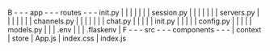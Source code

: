 B   -   -   -   app -   -   -   routes  -   -   -   init.py
|                |                |                    |
|                |                |                    session.py
|                |                |                    |
|                |                |                    servers.py
|                |                |                    |
|                |                |                    channels.py
|                |                |                    |
|                |                |                    chat.py
|                |                |
|                |                init.py
|                |                |
|                |                config.py
|                |                |
|                |                models.py
|                |
|                .env
|                |
|                .flaskenv
|
F   -   -   -   src -   -   -   components  -   -   -
                                |
                                context
                                |
                                store
                                |
                                App.js
                                |
                                index.css
                                |
                                index.js
